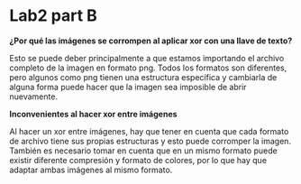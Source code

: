 # Lab2 part B

**¿Por qué las imágenes se corrompen al aplicar xor con una llave de texto?**

Esto se puede deber principalmente a que estamos importando el archivo completo de la imagen en formato png. Todos los formatos son diferentes, pero algunos como png tienen una estructura específica y cambiarla de alguna forma puede hacer que la imagen sea imposible de abrir nuevamente.


**Inconvenientes al hacer xor entre imágenes**

Al hacer un xor entre imágenes, hay que tener en cuenta que cada formato de archivo tiene sus propias estructuras y esto puede corromper la imagen. También es necesario tomar en cuenta que en un mismo formato puede existir diferente compresión y formato de colores, por lo que hay que adaptar ambas imágenes al mismo formato.
